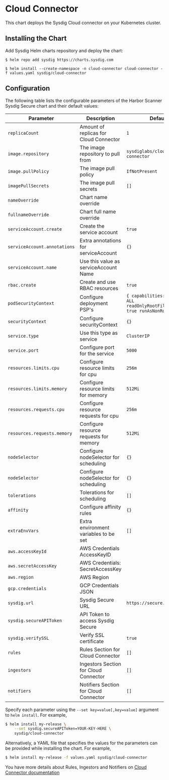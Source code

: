 # Cloud Connector

This chart deploys the Sysdig Cloud connector on your Kubernetes cluster.

## Installing the Chart

Add Sysdig Helm charts repository and deploy the chart:

```
$ helm repo add sysdig https://charts.sysdig.com

$ helm install --create-namespace -n cloud-connector cloud-connector -f values.yaml sysdig/cloud-connector
```

## Configuration

The following table lists the configurable parameters of the Harbor Scanner
Sysdig Secure chart and their default values:

| Parameter                    | Description                                          | Default                                                                         |
| ---------------------------- | ---------------------------------------------------- | ------------------------------------------------------------------------------- |
| `replicaCount`               | Amount of replicas for Cloud Connector               | `1`                                                                             |
| `image.repository`           | The image repository to pull from                    | `sysdiglabs/cloud-connector`                                                    |
| `image.pullPolicy`           | The image pull policy                                | `IfNotPresent`                                                                  |
| `imagePullSecrets`           | The image pull secrets                               | `[]`                                                                            |
| `nameOverride`               | Chart name override                                  | ` `                                                                             |
| `fullnameOverride`           | Chart full name override                             | ` `                                                                             |
| `serviceAccount.create`      | Create the service account                           | `true`                                                                          |
| `serviceAccount.annotations` | Extra annotations for serviceAccount                 | `{}`                                                                            |
| `serviceAccount.name`        | Use this value as serviceAccount Name                | ` `                                                                             |
| `rbac.create`                | Create and use RBAC resources                        | `true`                                                                          |
| `podSecurityContext`         | Configure deployment PSP's                           | `{ capabilities: drop: - ALL readOnlyRootFileSystem: true runAsNonRoot: true }` |
| `securityContext`            | Configure securityContext                            | `{}`                                                                            |
| `service.type`               | Use this type as service                             | `ClusterIP`                                                                     |
| `service.port`               | Configure port for the service                       | `5000`                                                                          |
| `resources.limits.cpu`       | Configure resource limits for cpu                    | `256m`                                                                          |
| `resources.limits.memory`    | Configure resource limits for memory                 | `512Mi`                                                                         |
| `resources.requests.cpu`     | Configure resource requests for cpu                  | `256m`                                                                          |
| `resources.requests.memory`  | Configure resource requests for memory               | `512Mi`                                                                         |
| `nodeSelector`               | Configure nodeSelector for scheduling                | `{}`                                                                            |
| `nodeSelector`               | Configure nodeSelector for scheduling                | `{}`                                                                            |
| `tolerations`                | Tolerations for scheduling                           | `[]`                                                                            |
| `affinity`                   | Configure affinity rules                             | `{}`                                                                            |
| `extraEnvVars`               | Extra environment variables to be set                | `[]`                                                                            |
| `aws.accessKeyId`            | AWS Credentials AccessKeyID                          | ` `                                                                             |
| `aws.secretAccessKey`        | AWS Credentials: SecretAccessKey                     | ` `                                                                             |
| `aws.region`                 | AWS Region                                           | ` `                                                                             |
| `gcp.credentials`            | GCP Credentials JSON                                 | ` `                                                                             |
| `sysdig.url`                 | Sysdig Secure URL                                    | `https://secure.sysdig.com`                                                     |
| `sysdig.secureAPIToken`      | API Token to access Sysdig Secure                    | ` `                                                                             |
| `sysdig.verifySSL`           | Verify SSL certificate                               | `true`                                                                          |
| `rules`                      | Rules Section for Cloud Connector                    | `[]`                                                                            |
| `ingestors`                  | Ingestors Section for Cloud Connector                | `[]`                                                                            |
| `notifiers`                  | Notifiers Section for Cloud Connector                | `[]`                                                                            |


Specify each parameter using the `--set key=value[,key=value]` argument to `helm install`. For example,

```bash
$ helm install my-release \
    --set sysdig.secureAPIToken=YOUR-KEY-HERE \
    sysdig/cloud-connector
```

Alternatively, a YAML file that specifies the values for the parameters can be provided while installing the chart. For example,

```bash
$ helm install my-release -f values.yaml sysdig/cloud-connector
```

You have more details about Rules, Ingestors and Notifiers on [Cloud Connector documentation](https://sysdiglabs.github.io/cloud-connector/config-file.html)
